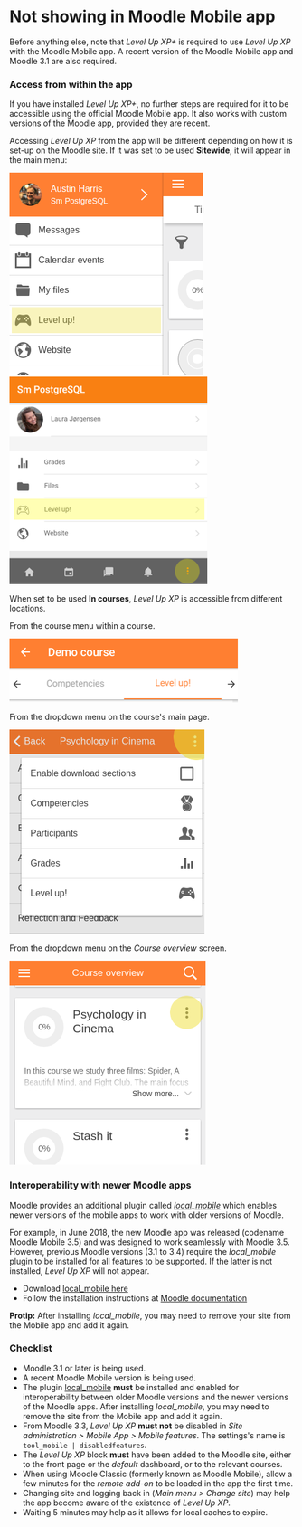 # Not showing in Moodle Mobile app

Before anything else, note that _Level Up XP+_ is required to use _Level Up XP_ with the Moodle Mobile app. A recent version of the Moodle Mobile app and Moodle 3.1 are also required.

### Access from within the app

If you have installed _Level Up XP+_, no further steps are required for it to be accessible using the official Moodle Mobile app. It also works with custom versions of the Moodle app, provided they are recent.

Accessing _Level Up XP_ from the app will be different depending on how it is set-up on the Moodle site. If it was set to be used __Sitewide__, it will appear in the main menu:

![Screenshot](mobile-system.png)
![Screenshot](level-up-whole-site.png)

When set to be used __In courses__, _Level Up XP_ is accessible from different locations.

From the course menu within a course.

![Screenshot](mobile-course-menu.png)

From the dropdown menu on the course's main page.

![Screenshot](mobile-course-dropdown.png)

From the dropdown menu on the _Course overview_ screen.

![Screenshot](mobile-course-dropdown-2.png)

### Interoperability with newer Moodle apps

Moodle provides an additional plugin called _[local_mobile](https://moodle.org/plugins/local_mobile)_ which enables newer versions of the mobile apps to work with older versions of Moodle.

For example, in June 2018, the new Moodle app was released (codename Moodle Mobile 3.5) and was designed to work seamlessly with Moodle 3.5. However, previous Moodle versions (3.1 to 3.4) require the _local_mobile_ plugin to be installed for all features to be supported. If the latter is not installed, _Level Up XP_ will not appear.

- Download [local_mobile here](https://moodle.org/plugins/local_mobile)
- Follow the installation instructions at [Moodle documentation](https://docs.moodle.org/en/Moodle_Mobile_additional_features#Installation)

__Protip:__ After installing _local_mobile_, you may need to remove your site from the Mobile app and add it again.

### Checklist

- Moodle 3.1 or later is being used.
- A recent Moodle Mobile version is being used.
- The plugin [local_mobile](https://moodle.org/plugins/local_mobile) __must__ be installed and enabled for interoperability between older Moodle versions and the newer versions of the Moodle apps. After installing _local_mobile_, you may need to remove the site from the Mobile app and add it again.
- From Moodle 3.3, _Level Up XP_ __must not__ be disabled in _Site administration > Mobile App > Mobile features_. The settings's name is `tool_mobile | disabledfeatures`.
- The _Level Up XP_ block __must__ have been added to the Moodle site, either to the front page or the _default_ dashboard, or to the relevant courses.
- When using Moodle Classic (formerly known as Moodle Mobile), allow a few minutes for the _remote add-on_ to be loaded in the app the first time.
- Changing site and logging back in (_Main menu > Change site_) may help the app become aware of the existence of _Level Up XP_.
- Waiting 5 minutes may help as it allows for local caches to expire.